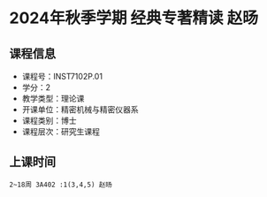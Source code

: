 # 2024年秋季学期 经典专著精读 赵旸






## 课程信息

- 课程号：INST7102P.01
- 学分：2
- 教学类型：理论课
- 开课单位：精密机械与精密仪器系
- 课程类别：博士
- 课程层次：研究生课程

## 上课时间

```
2~18周 3A402 :1(3,4,5) 赵旸
```

